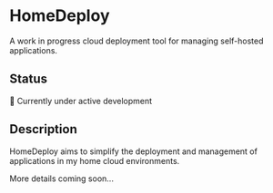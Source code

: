 # HomeDeploy

A work in progress cloud deployment tool for managing self-hosted applications.

## Status

🚧 Currently under active development

## Description

HomeDeploy aims to simplify the deployment and management of applications in my home cloud environments.

More details coming soon...
